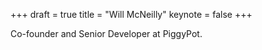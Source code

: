 +++
draft = true
title = "Will McNeilly"
keynote = false
+++

Co-founder and Senior Developer at PiggyPot.